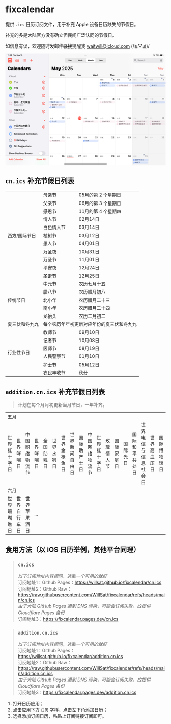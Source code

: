 # fixcalendar

提供 `.ics` 日历订阅文件，用于补充 Apple 设备日历缺失的节假日。

补充的多是大陆官方没有确立但民间广泛认同的节假日。

如信息有误，欢迎随时发邮件~~骚扰~~提醒我 waitwill@icloud.com (/≧▽≦)/

![截图展示](img/IMG1.png)

## `cn.ics` 补充节假日列表

<table>
<tr><td rowspan="11">西方/国际节日</td><td>母亲节</td><td>05月的第 2 个星期日</td></tr>
<tr><td>父亲节</td><td>06月的第 3 个星期日</td></tr>
<tr><td>感恩节</td><td>11月的第 4 个星期四</td></tr>
<tr><td>情人节</td><td>02月14日</td></tr>
<tr><td>白色情人节</td><td>03月14日</td></tr>
<tr><td>植树节</td><td>03月12日</td></tr>
<tr><td>愚人节</td><td>04月01日</td></tr>
<tr><td>万圣夜</td><td>10月31日</td></tr>
<tr><td>万圣节</td><td>11月01日</td></tr>
<tr><td>平安夜</td><td>12月24日</td></tr>
<tr><td>圣诞节</td><td>12月25日</td></tr>
<tr><td rowspan="5">传统节日</td><td>中元节</td><td>农历七月十五</td></tr>
<tr><td>腊八节</td><td>农历腊月初八</td></tr>
<tr><td>北小年</td><td>农历腊月二十三</td></tr>
<tr><td>南小年</td><td>农历腊月二十四</td></tr>
<tr><td>龙抬头</td><td>农历二月初二</td></tr>
<tr><td>夏三伏和冬九九</td><td colspan="2">每个农历年年初更新对应年份的夏三伏和冬九九</td></tr>

<tr><td rowspan="6">行业性节日</td><td>教师节</td><td>09月10日</td></tr>
<tr><td>记者节</td><td>10月08日</td></tr>
<tr><td>医师节</td><td>08月19日</td></tr>
<tr><td>人民警察节</td><td>01月10日</td></tr>
<tr><td>护士节</td><td>05月12日</td></tr>
<tr><td>农民丰收节</td><td>秋分</td></tr>
</table>

## `addition.cn.ics` 补充节假日列表

> 计划在每个月月初更新当月节日，一年补齐。

<table>
<tr><td colspan="99">五月</td></tr>
<tr><td>世界红十字日</td>
<td>世界哮喘日</td>
<td>中国网络物流节</td>
<td>世界哮喘日</td>
<td>全国助残日</td>
<td>世界水獭日</td>
<td>世界金枪鱼日</td>
<td>世界新闻自由日</td>
<td>国际助产士日</td>
<td>中国网络物流节</td>
<td>世界红十字日</td>
<td>玫瑰情人节</td>
<td>国际家庭日</td>
<td>国际光日</td>
<td>国际和平共处日</td>
<td>世界电信与信息社会日</td>
<td>世界高血压日</td>
<td>国际博物馆日</td>
<td>中国旅游日</td>
<td>世界家庭医生日</td>
<td>学生营养日</td>
<td>国际茶日</td>
<td>生物多样性日</td>
<td>世界龟鳖日</td>
<td>根除产科瘘国际日</td>
<td>国际捻角山羊日</td>
<td>世界足球日</td>
<td>国际失踪儿童日</td>
<td>世界向人体条件挑战日</td>
<td>全国爱发日</td>
<td>世界肠道健康日</td>
<td>国际维和人员日</td>
<td>五卅运动纪念日</td>
<td>世界海狮日</td>
<td>世界无烟日</td></tr>
<tr><td colspan="99">六月</td></tr>
<tr><td>世界珊瑚礁日</td>
<td>世界自行车日</td>
<td>世界苹果酒日</td>
<td>...</td></tr>
</table>

## 食用方法（以 iOS 日历举例，其他平台同理）

> ### `cn.ics`
> *以下订阅地址内容相同，选取一个可用的就好*  
> 订阅地址1：Github Pages：https://willsat.github.io/fixcalendar/cn.ics  
> 订阅地址2：Github Raw：https://raw.githubusercontent.com/WillSat/fixcalendar/refs/heads/main/cn.ics  
> *由于大陆 GitHub Pages 遭到 DNS 污染，可能会订阅失败。故提供 Cloudflare Pages 备份*  
> 订阅地址3：https://fixcalendar.pages.dev/cn.ics

> ### `addition.cn.ics`
> *以下订阅地址内容相同，选取一个可用的就好*  
> 订阅地址1：Github Pages：https://willsat.github.io/fixcalendar/addition.cn.ics  
> 订阅地址2：Github Raw：https://raw.githubusercontent.com/WillSat/fixcalendar/refs/heads/main/addition.cn.ics  
> *由于大陆 GitHub Pages 遭到 DNS 污染，可能会订阅失败。故提供 Cloudflare Pages 备份*  
> 订阅地址3：https://fixcalendar.pages.dev/addition.cn.ics  

1. 打开日历应用；
2. 点击应用下方 `日历` 字样，点击左下角添加日历；
3. 选择添加订阅日历，粘贴上订阅链接订阅即可。
